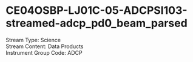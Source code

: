 # CE04OSBP-LJ01C-05-ADCPSI103-streamed-adcp_pd0_beam_parsed

Stream Type: Science<br>
Stream Content: Data Products<br>
Instrument Group Code: ADCP<br>
